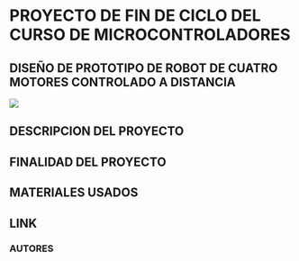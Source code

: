 <h1> PROYECTO DE FIN DE CICLO DEL CURSO DE MICROCONTROLADORES</h1>
<h2>DISEÑO DE PROTOTIPO DE ROBOT DE CUATRO MOTORES CONTROLADO A DISTANCIA</h1>
<img src="https://elcomercio.pe/resizer/pLymX33bz6ov6RJxMU8g4gZxjek=/640x0/smart/arc-anglerfish-arc2-prod-elcomercio.s3.amazonaws.com/public/7WJFMMYD3VFGXNTXORNJPOVJSQ.jpg">

## DESCRIPCION DEL PROYECTO

## FINALIDAD DEL PROYECTO

## MATERIALES USADOS

## LINK

### AUTORES
